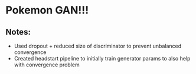 # Pokemon GAN!!!

## Notes:
- Used dropout + reduced size of discriminator to prevent unbalanced convergence
- Created headstart pipeline to initially train generator params to also help with convergence problem